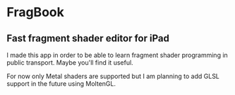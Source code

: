 # FragBook
## Fast fragment shader editor for iPad

I made this app in order to be able to learn fragment
shader programming in public transport. Maybe you'll
find it useful.

For now only Metal shaders are supported but I am planning to
add GLSL support in the future using MoltenGL.

